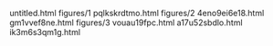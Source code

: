 untitled.html
figures/1
pqlkskrdtmo.html
figures/2
4eno9ei6e18.html
gm1vvef8ne.html
figures/3
vouau19fpc.html
a17u52sbdlo.html
ik3m6s3qm1g.html